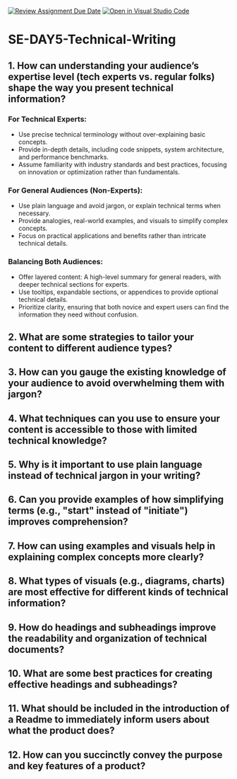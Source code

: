 [![Review Assignment Due Date](https://classroom.github.com/assets/deadline-readme-button-22041afd0340ce965d47ae6ef1cefeee28c7c493a6346c4f15d667ab976d596c.svg)](https://classroom.github.com/a/zsAR-pyY)
[![Open in Visual Studio Code](https://classroom.github.com/assets/open-in-vscode-2e0aaae1b6195c2367325f4f02e2d04e9abb55f0b24a779b69b11b9e10269abc.svg)](https://classroom.github.com/online_ide?assignment_repo_id=18859733&assignment_repo_type=AssignmentRepo)
# SE-DAY5-Technical-Writing
## 1. How can understanding your audience’s expertise level (tech experts vs. regular folks) shape the way you present technical information?

### **For Technical Experts:**  
- Use precise technical terminology without over-explaining basic concepts.  
- Provide in-depth details, including code snippets, system architecture, and performance benchmarks.  
- Assume familiarity with industry standards and best practices, focusing on innovation or optimization rather than fundamentals.  

### **For General Audiences (Non-Experts):**  
- Use plain language and avoid jargon, or explain technical terms when necessary.  
- Provide analogies, real-world examples, and visuals to simplify complex concepts.  
- Focus on practical applications and benefits rather than intricate technical details.  

### **Balancing Both Audiences:**  
- Offer layered content: A high-level summary for general readers, with deeper technical sections for experts.  
- Use tooltips, expandable sections, or appendices to provide optional technical details.  
- Prioritize clarity, ensuring that both novice and expert users can find the information they need without confusion.  

## 2. What are some strategies to tailor your content to different audience types?
## 3. How can you gauge the existing knowledge of your audience to avoid overwhelming them with jargon?
## 4. What techniques can you use to ensure your content is accessible to those with limited technical knowledge?
## 5. Why is it important to use plain language instead of technical jargon in your writing?
## 6. Can you provide examples of how simplifying terms (e.g., "start" instead of "initiate") improves comprehension?
## 7. How can using examples and visuals help in explaining complex concepts more clearly?
## 8. What types of visuals (e.g., diagrams, charts) are most effective for different kinds of technical information?
## 9. How do headings and subheadings improve the readability and organization of technical documents?
## 10. What are some best practices for creating effective headings and subheadings?
## 11. What should be included in the introduction of a Readme to immediately inform users about what the product does?
## 12. How can you succinctly convey the purpose and key features of a product?
